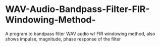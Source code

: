 # WAV-Audio-Bandpass-Filter-FIR-Windowing-Method-
A program to bandpass filter WAV audio w/ FIR windowing method, also shows impulse, magnitude, phase response of the filter
